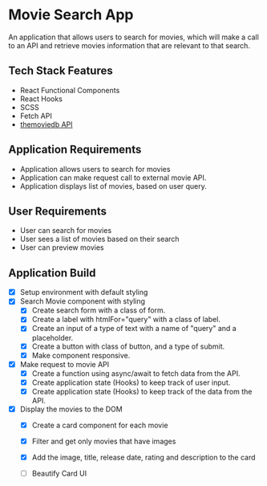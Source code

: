 # Movie Search App
An application that allows users to search for movies, which
will make a call to an API and retrieve movies information that are 
relevant to that search.

## Tech Stack Features
- React Functional Components
- React Hooks
- SCSS
- Fetch API
- [themoviedb API](https://www.themovedb.org)

## Application Requirements
- Application allows users to search for movies
- Application can make request call to external movie API.
- Application displays list of movies, based on user query.

## User Requirements
- User can search for movies
- User sees a list of movies based on their search
- User can preview movies

## Application Build
- [x] Setup environment with default styling
- [x] Search Movie component with styling
    - [x] Create search form with a class of form.
    - [x] Create a label with htmlFor="query" with a class of label.
    - [x] Create an input of a type of text with a name of "query" and a placeholder. 
    - [x] Create a button with class of button, and a type of submit.
    - [x] Make component responsive.
- [x] Make request to movie API
    - [x] Create a function using async/await to fetch data from the API.
    - [x] Create application state (Hooks) to keep track of user input. 
    - [x] Create application state (Hooks) to keep track of the data from the API.
- [x] Display the movies to the DOM
    - [x] Create a card component for each movie
    - [x] Filter and get only movies that have images
    - [x] Add the image, title, release date, rating and description to the card
    - [ ] Beautify Card UI
    
